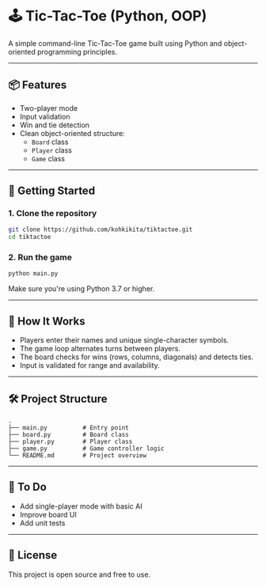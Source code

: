 # 🕹️ Tic-Tac-Toe (Python, OOP)

A simple command-line Tic-Tac-Toe game built using Python and object-oriented programming principles.

---

## 📦 Features

- Two-player mode
- Input validation
- Win and tie detection
- Clean object-oriented structure:
  - `Board` class
  - `Player` class
  - `Game` class

---

## 🚀 Getting Started

### 1. Clone the repository

```bash
git clone https://github.com/kohkikita/tiktactoe.git
cd tiktactoe
```

### 2. Run the game

```bash
python main.py
```

Make sure you're using Python 3.7 or higher.

---

## 🧠 How It Works

- Players enter their names and unique single-character symbols.
- The game loop alternates turns between players.
- The board checks for wins (rows, columns, diagonals) and detects ties.
- Input is validated for range and availability.

---

## 🛠️ Project Structure

```
.
├── main.py          # Entry point
├── board.py         # Board class
├── player.py        # Player class
├── game.py          # Game controller logic
└── README.md        # Project overview
```

---

## 🧼 To Do

- Add single-player mode with basic AI
- Improve board UI
- Add unit tests

---

## 📄 License

This project is open source and free to use.
